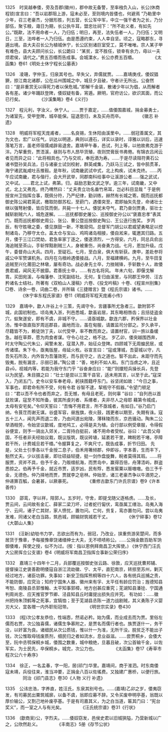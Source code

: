 <!-- { "loadSidebar": true } -->
1325　时吴越奉倭，旁及吾郡(徽州)，郡中故无备警，至率襁负入山，长公(休商程锁)宣言曰：“吾以岩郡阻上游，寇未必至，至则境内皆倭也，何避焉 ”乃勒里中少年，召三老豪杰，分据形胜，列五营，长公军中军，中立一强干者为之长，乃分部伍，聚孓粮，诹日为期，长公执牛耳，盟忠壮祠下：“所不赴义者，有如先公。”既歃，法不用命者一人，乃归伍；明日，再至，法失伍者一人，乃归伍；又明日，三至，法哗者一人乃归伍。由是悉遵约束，人人幸自坚。顷之，寇略郡东，寻遁出境。县大夫召长公为植城休宁，长公区别诸巨室受工，莫不唯唯。宗人某子甲有难色，县大夫顾问长公，长公跪曰：“某贫，宜不胜任，锁幸有余力，毋以一夫烦君侯，请代之。”费五百缗而告成事。会城溧水，长公亦费五百缗。
　　　　《太函集》卷61《明处士休宁程长公墓表》

1326　凌珊，字仲玉，归泉其号也。早失父，弃儒就贾。……嘉靖庚戌，倭奴猖獗，掠江南北诸郡，公在瓜州围城之中，城旦夕且破，守者计无所出。公奋然曰：“是非重赏无以得死力者以保危城。”即解千金装，散诸少年以为倡，从而解者各有差。诸少年踊跃登陴，倭奴疑有备，宵遁。厥明，官府访公，欲识其面，而公已行矣。
　　　　《沙溪集略》卷4《义行》

1327　程元利，字汝义，休宁人。……贾于嘉定，……值倭围嘉城，捐金募勇士，为诸室先，受甲登陴，城卒能保。寇退思归，未及买舟而卒。
　　　　《徽志 补遗》

1328　明威将军程天庞甫者，……名良锡，生休阳由溪里中。……弱冠善属文，其为文也，宏广以任气，训达以明道，典则以遵石，详实以录时，谆雅以训后，迅速落笔万言，虽老师宿儒咸辟易退舍。嘉靖甲午春，邑试，列上等，以他故弗克游于泮。乃挈重赀，贾浯溪，昼则与市人昂毕货殖，夜则焚膏辰书弗倦。有锦衣吕闲云者见而异之曰：“此将相具也。”乃与交欢，奉卮酒为寿。……于是尽读阻符黄石公诸书暨孙吴兵法，日与诸豪士试剑校射，群英咸集，乃跃马三试之，皆中鹄贯革，海宁诸武胤咸吐舌推毂。是年秋，试南畿武试中式，北上构疾，试未克终。……丙午应试南畿，君与偕行，会大开武举，同郡南科给事中让溪游公者……强之武试，又中试。……君北上试，弗第。归，益励志勤文武之学。逾三年，试南畿，又中式，北上又弗克。终乃喟然曰：“丈夫贵立功名垂竹帛耳，岂必科目显哉 ”
于是例授宣州卫指挥佥事，既佩分符，乃严纪律，勤训练，赫然有长城之寄。既而巡抚都御史陈公闻君英武，檄取防御苏松，至葑门，遇倭突至，君即抽矢先登，命诸壮士继以强弩射倭，皆应弦而倒，共毙一十七人。倭犹未夺气，君乃奋剑贾勇，驱壮士馘斩剧贼六人，城危遂解。……巡抚都御史屠公、巡按御史孙公以“褒嘉忠孝”表其门。既而巡抚都御史周公、张公、曹公暨巡按御史陶公、王公迭行旌奖。
岁丙辰，有守胜墩之委，倭见旗鼓一新，不敢窥伺。总督军门胡公以君威望勇略足以控制诸岛，乃移守太仓。盖太仓与宝山、鸡鸣诸岛相接，倭自淞来，辄邀其归路。五月，倭于三江口焚劫，君急率家丁逐之，倭遂溃烈，一方得安。六月，同总兵俞出海追贼至茶山，手斩悍黠剧贼三人，身被重伤，尚奋勇力战。七月，恩加升级。戊午，委督舟山大兵。四月，至碇石。七月，至白泉，俱大有斩获。庚申，差赴参将戚公中军赞谋机务。四月在乌根岭遇倭接战。八月，至福建横屿。九月，至牛田复追贼至兴化莆田之林墩，屡有奇功。战必身先士卒，力挫贼锋，手斩数十人，故倭畏君威，闻风无不披靡。君善抚士卒，……有古名将风。
年未六旬，即偃戈解胄。买田宛溪，与梅藩参、沈宪副结社。无何，复归由溪里，与同郡王仲劳、汪古矜诸名士结社。所著有《双柏山人漫稿》六卷、《投戈吟稿》十卷、《程宣州别集》□卷、诗余一卷，词曲二卷，并所辑《三捷赠言》暨《程氏宗谱》诸书。……
　　　　《休宁率东程氏家谱》卷11《明威将军程天庞甫小传》

1329　嘉靖中，歙人许谷上十三策，先谒守令，言疆事所尤急者三。歙附郭不城，此国初制也。顷岛夷入浙，列邑悉城，歙虽岩居，其东略相唇齿；且括徒盗金穴，蚁聚遂安，即有不虞，非城不守。……请亟城歙。歙连六郡，矜保界以壮金汤，惟中亟直指岁周巡郡县，画地而治，虽在甸服，请置监司分部之。岁久承平，尽籍皆不为，赖徒饷丁夫，以代受甲，率不教而弃之。请置材官，训一旅以备缓急。越在草莽，愿为肉食者谋。守令心壮之，格不达。
岁乙卯，倭突越围西奔，时太守陶公代朱公，闻警未发，寇潜入界，始征众登陴。四顾城下无周蝗民居，或传诸堞。朱下令，亟夷版屋，毋延火枚。谷宣言曰：“寇或薄城，吾婴城以守，凡吾矢石所及，内外皆为吾藩效死，而与民守之，古之道也。智不出此，未距守而先毁夷，脱有漏言，示弱已甚。”陶公谓：“善，地利不如人和。东门当虏之冲，且近县，视城内等，若能为我守东门乎 ”谷奋身应曰：“能!”则擐短兵操长兵，先登以为民望。朱目摄之曰：“壮士!是尝以三策干县官，适未用其言，以至于此。”寇深入，乃闭五门，史令以安车奉老母，躬挟图籍呼东门。谷坚闭如故：“今日之事，军事也，即君命有所不受，何有令君 谷智不逮，挈瓶守不假器。”令望门顿足曰：“君以吾不令也者而弃之，吾无憾，有母且老死，则何辜 ”谷曰：“自列邑以首鼠败谋，寇至不知所备，彼其所虔刘者、系缧者，夫非尽人之母耶 藉第令城成，太母有安宅矣。”令仰天誓曰：“吾悔不用君言，所不亟城者，有如日。”谷乃启门纳，令茛茳而谢无谋。谷盛军容，昼旌旗，夜火鼓，践更者以期至，失期有诛。寇五十三人，闻先声而退二舍，乃由间道出宛陵，薄秣陵而东，京邑骚动。陶朱二公举酒相劳，令始坚议歙城，度地鸠工，必得是夫为植。会行部以例受章服，令得假谷便宜，则予一骑出入郊关，二胥持白挺前，诸不用命者受杖。谷曰：“此吾父母国，不任者非夫经始议栽，既议版筑，既议砖埴，延袤若干里，睥睨若干堵，亭障若干所，计费城旦若干缗。”令握算复之，不爽尺寸。既告成事，折节归田。
先是，父处士引季各以千金授二息子，伯禾用箸倾郡，仲即谷，字本善，生而丰下，魁然丈夫。少以拔击豪，即壮硕益轻捷，挺一剑作盘旋舞，睨者莫得其瑕。……将服贾，资斧不具，伯予千金，乃贩缯航海，而贾岛中，赢得百倍，舟薄浯屿，群盗悉掠之。伯再予千金，就近市贾，适岁凶，民有殍，悉发窖粟以赈嗷嗷。伯三予千金，无德色。仲乃择地而贾，贾就李之皂林。仲始至，诸三老豪杰争以牛酒劳之，仲递箅百觚，会暑甚，以厥暴死。
　　　　《重修古歙东门许氏宗谱》卷9《许本善传》

1330　邵鸾，字以祥，陪郭人。五岁时，守舍，即提戈随父逐格虏。……及长，贾云间，云间故有金汇、薛家二梁刀坏，过者蛇行匐伏，鸾亟属工缮治。岛夷入海宁、云间，诸子亡其财，家人愤忧，置勿问。亡何，赀复，鸾亦置勿问。尝以岛夷发难，同诸父老白当路，筑邑城，顾输财筑城若干丈。
　　　　《休宁碎事》卷12《大鄣山人集》

1331　(汪新)幼劬书力学，志欲出而有为，弱冠，乃改业，挟重赀游吴楚间，而多居货于豫章，予每接豫章饶诸缙绅士大夫，无不啧啧称公。……公捐金数百助军饷御倭难，挥使之授，似不为过。(按：指以恩例拜南昌卫大挥使。)
《休宁西门汪氏大公房挥佥公支谱》卷4《明威将军南昌卫指挥佥事新公荣归序》

1332　嘉靖三十四年十二月，兵部覆巡按御史张云路、徐敦，应天巡抚曹邦辅、提督操江史褒善勘明倭寇自浙江流劫徽、宁、太平，直犯南京，转掠至苏州，剿灭经过地方，诸臣功罪。失事如：新安卫指挥熊桐等四十六人，各有统兵巡捕之责，不能防御，应究治；知府宁国朱人器、徽州来有孚、太平任有龄应罚治；旌德知县岑恕、南陵县丞郭惟翰、太平知事郭樟，地方创甚应重究；芜湖知县潘铨、宁国通判周尚忠、应天推官罗节卿、泾县知县丘时庸提出损失应并究。
有功如：……徽州把持朱顶鹤等之死事，宜犒恤；至于芜湖县丞陈一道力战剧贼，其义勇陈子义婴刃大父，宜各赠一内外职衔冠带。
　　　　《明世宗实录》卷430

1333　(程)次公孝友恭俭，性端悫，然诺必矜。始为儒，而业成去而为贾。里俗左儒而右贾，次公独喜儒，诸儒生争慕附之，是贾名而儒行者也。族贾逐什一，务干没，以奸富为良。诸细民从次公质钱，惟以什一为准，无所干没。脱贫乏不能出子钱，次公惟取母钱废质剂，细民归之者如流水，息业益滋。……尝贾桐乡，会倭大至，阮中丞鹗保桐乡城，倭围之数重，城中粮绝，旦暮且破，次公首输千金，以佐军实，为士民先，卒保桐乡。城完，次公力也。
　　　　《太函集》卷17《寿草市程次公六十寿序》

1334　徐正，一名孟春，字一阳，居(祁门)华里。嘉靖间，商于淮泗。时东南倭寇未靖，兵役往来，淮当冲要，正捐金八百以佐徭费。又独建广惠桥，以便行旅。
　　　　同治《祁门县志》卷30《人物 义行 补遗》

1335　公讳忠浩，字养直，姓汪氏，东泉其别号也。……(嘉靖)乙卯之岁，倭夷窃发，有司募民出粟筑城廓，以备不虞，翁即应募不辞。又令买废申明亭基，翁既以厚价输公，又割己地补废亭基。于是有司嘉其义，为之白当道，匾其门曰：“宪台奖义”，而一室之人与有光矣。
　　　　《汪氏统宗谱》卷31《行状》

1336　(歙商吴)公，字烈夫。……倭奴窃发，邑侯史君以旧城狭隘，乃营新城以广之，公欣然赴义。
　　　　《丰南志》5册《存节公状》

